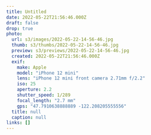 ```yaml
---
title: Untitled
date: 2022-05-22T21:56:46.000Z
draft: false
drop: true
photo:
  url: s3/images/2022-05-22-14-56-46.jpg
  thumb: s3/thumbs/2022-05-22-14-56-46.jpg
  preview: s3/previews/2022-05-22-14-56-46.jpg
  created: 2022-05-22T21:56:46.000Z
  exif:
    make: Apple
    model: "iPhone 12 mini"
    lens: "iPhone 12 mini front camera 2.71mm f/2.2"
    iso: 25
    aperture: 2.2
    shutter_speed: 1/289
    focal_length: "2.7 mm"
    gps: "47.7910638888889 -122.208205555556"
  title: null
  caption: null
links: []
---
```

